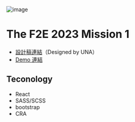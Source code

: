 ![image](https://images.thef2e.com//works/217_2023-11-07T08:29:32.597Z.png)

# The F2E 2023 Mission 1

- [設計稿連結](<https://www.figma.com/file/GDvhrmKAtFgcHe5aVjBci0/2023TheF2E-第一階段-立委競選官網(UNA)?type=design&node-id=0-1&mode=design&t=wLcmiQddLGDfqCd7-0>)（Designed by UNA）
- [Demo 連結]()

## Teconology

- React
- SASS/SCSS
- bootstrap
- CRA
